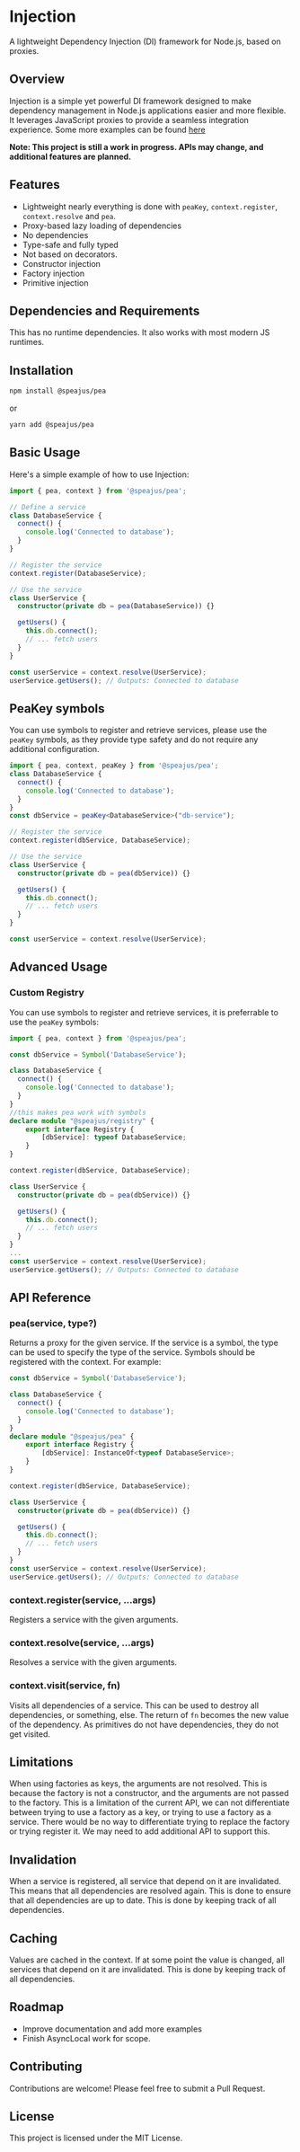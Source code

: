 # Injection

A lightweight Dependency Injection (DI) framework for Node.js, based on proxies.

## Overview

Injection is a simple yet powerful DI framework designed to make dependency management in Node.js applications easier and more flexible. It leverages JavaScript proxies to provide a seamless integration experience.
Some more examples can be found [here](https://github.com/speajus/spea-example/tree/main)

**Note: This project is still a work in progress. APIs may change, and additional features are planned.**

## Features

- Lightweight nearly everything is done with `peaKey`, `context.register`, `context.resolve` and `pea`.
- Proxy-based lazy loading of dependencies 
- No dependencies
- Type-safe and fully typed
- Not based on decorators.
- Constructor injection
- Factory injection
- Primitive injection

## Dependencies and Requirements
This has no runtime dependencies.  It also works with most modern JS runtimes.


## Installation

```bash
npm install @speajus/pea
```

or

```bash
yarn add @speajus/pea
```

## Basic Usage

Here's a simple example of how to use Injection:

```typescript
import { pea, context } from '@speajus/pea';

// Define a service
class DatabaseService {
  connect() {
    console.log('Connected to database');
  }
}

// Register the service
context.register(DatabaseService);

// Use the service
class UserService {
  constructor(private db = pea(DatabaseService)) {}

  getUsers() {
    this.db.connect();
    // ... fetch users
  }
}

const userService = context.resolve(UserService);
userService.getUsers(); // Outputs: Connected to database
```

## PeaKey symbols

You can use symbols to register and retrieve services, please use the `peaKey` symbols,
as they provide type safety and do not require any additional configuration.
```ts
import { pea, context, peaKey } from '@speajus/pea';
class DatabaseService {
  connect() {
    console.log('Connected to database');
  }
}
const dbService = peaKey<DatabaseService>("db-service");

// Register the service
context.register(dbService, DatabaseService);

// Use the service
class UserService {
  constructor(private db = pea(dbService)) {}

  getUsers() {
    this.db.connect();
    // ... fetch users
  }
}

const userService = context.resolve(UserService);
```

## Advanced Usage

### Custom Registry

You can use symbols to register and retrieve services, it is preferrable to use the `peaKey` symbols:

```typescript
import { pea, context } from '@speajus/pea';

const dbService = Symbol('DatabaseService');

class DatabaseService {
  connect() {
    console.log('Connected to database');
  }
}
//this makes pea work with symbols
declare module "@speajus/registry" {
    export interface Registry {
        [dbService]: typeof DatabaseService;
    }
}

context.register(dbService, DatabaseService);

class UserService {
  constructor(private db = pea(dbService)) {}

  getUsers() {
    this.db.connect();
    // ... fetch users
  }
}
...
const userService = context.resolve(UserService);
userService.getUsers(); // Outputs: Connected to database
```

## API Reference
### pea(service, type?)

Returns a proxy for the given service.  If the service is a symbol, the type can be used to specify the type of the service.  Symbols should be registered with the context.  For example:

```typescript
const dbService = Symbol('DatabaseService');

class DatabaseService {
  connect() {
    console.log('Connected to database');
  }
}
declare module "@speajus/pea" {
    export interface Registry {
        [dbService]: InstanceOf<typeof DatabaseService>;
    }
}

context.register(dbService, DatabaseService);

class UserService {
  constructor(private db = pea(dbService)) {}

  getUsers() {
    this.db.connect();
    // ... fetch users
  }
}
const userService = context.resolve(UserService);
userService.getUsers(); // Outputs: Connected to database
```

### context.register(service, ...args)

Registers a service with the given arguments.

### context.resolve(service, ...args)

Resolves a service with the given arguments.

### context.visit(service, fn)

Visits all dependencies of a service. This can be used to destroy all dependencies, or something, else. The
return of `fn` becomes the new value of the dependency. As primitives do not have dependencies, they do not get visited.   


## Limitations
When using factories as keys, the arguments are not resolved.  This is because the factory is not a constructor, and the arguments are not passed to the factory.  This is a limitation of the current API, we can not differentiate
between trying to use a factory as a key, or trying to use a factory as a service.  There would be no way to differentiate trying to replace the factory or trying register it.  We may need to add additional API to support this.

## Invalidation
When a service is registered, all service that depend on it are invalidated.  This means that all dependencies are resolved again.  This is done to ensure that all dependencies are up to date. 
 This is done by keeping track of all dependencies.  

## Caching
Values are cached in the context. If at some point the value is changed, all services that depend on it are invalidated.  This is done by keeping track of all dependencies.  


## Roadmap

- Improve documentation and add more examples
- Finish AsyncLocal work for scope.

## Contributing

Contributions are welcome! Please feel free to submit a Pull Request.

## License

This project is licensed under the MIT License.